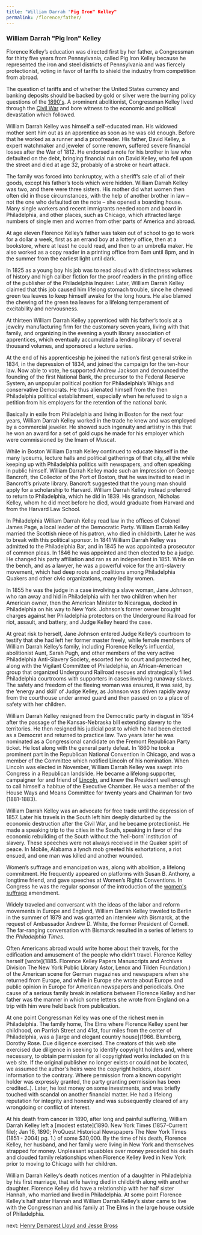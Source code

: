 ```yaml
---
title: "William Darrah "Pig Iron" Kelley"
permalink: /florence/father/
---
```


### William Darrah "Pig Iron" Kelley

Florence Kelley’s education was directed first by her father, a Congressman for thirty five years from Pennsylvania, called Pig Iron Kelley because he represented the iron and steel districts of Pennsylvania and was fiercely protectionist, voting in favor of tariffs to shield the industry from competition from abroad.

The question of tariffs and of whether the United States currency and banking deposits should be backed by gold or silver were the burning policy questions of the [1890's](/historical/panic). A prominent abolitionist, Congressman Kelley lived through the [Civil War](http://www.loc.gov/pictures/collection/cwp/) and bore witness to the economic and political devastation which followed.

William Darrah Kelley was himself a self-educated man. His widowed mother sent him out as an apprentice as soon as he was old enough. Before that he worked as a runner and a proofreader. His father, David Kelley, a expert watchmaker and jeweler of some renown, suffered severe financial losses after the War of 1812. He endorsed a note for his brother in law who defaulted on the debt, bringing financial ruin on David Kelley, who fell upon the street and died at age 32, probably of a stroke or heart attack. 

The family was forced into bankruptcy, with a sheriff’s sale of all of their goods, except his father’s tools which were hidden. William Darrah Kelley was two, and there were three sisters. His mother did what women then often did in those circumstances, with the help of another brother in law – not the one who defaulted on the note – she opened a boarding house. Many single workers and recent immigrants needed room and board in Philadelphia, and other places, such as Chicago, which attracted large numbers of single men and women from other parts of America and abroad.

At age eleven Florence Kelley’s father was taken out of school to go to work for a dollar a week, first as an errand boy at a lottery office, then at a bookstore, where at least he could read, and then to an umbrella maker. He also worked as a copy reader in a printing office from 6am until 8pm, and in the summer from the earliest light until dark. 

In 1825 as a young boy his job was to read aloud with distinctness volumes of history and high caliber fiction for the proof readers in the printing office of the publisher of the Philadelphia Inquirer. Later, William Darrah Kelley claimed that this job caused him lifelong stomach trouble, since he chewed green tea leaves to keep himself awake for the long hours. He also blamed the chewing of the green tea leaves for a lifelong temperament of excitability and nervousness.

At thirteen William Darrah Kelley apprenticed with his father’s tools at a jewelry manufacturing firm for the customary seven years, living with that family, and organizing in the evening a youth library association of apprentices, which eventually accumulated a lending library of several thousand volumes, and sponsored a lecture series. 

At the end of his apprenticeship he joined the nation’s first general strike in 1834, in the depression of 1834, and joined the campaign for the ten-hour law. Now able to vote, he supported Andrew Jackson and denounced the founding of the first National Bank, the precursor to the Federal Reserve System, an unpopular political position for Philadelphia’s Whigs and conservative Democrats. He thus alienated himself from the then Philadelphia political establishment, especially when he refused to sign a petition from his employers for the retention of the national bank.

Basically in exile from Philadelphia and living in Boston for the next four years, William Darrah Kelley worked in the trade he knew and was employed by a commercial jeweler. He showed such ingenuity and artistry in this that he won an award for a set of gold cups he made for his employer which were commissioned by the Imam of Muscat. 

While in Boston William Darrah Kelley continued to educate himself in the many lyceums, lecture halls and political gatherings of that city, all the while keeping up with Philadelphia politics with newspapers, and often speaking in public himself. William Darrah Kelley made such an impression on George Bancroft, the Collector of the Port of Boston, that he was invited to read in Bancroft’s private library. Bancroft suggested that the young man should apply for a scholarship to Harvard. William Darrah Kelley instead preferred to return to Philadelphia, which he did in 1839. His grandson, Nicholas Kelley, whom he did meet before he died, would graduate from Harvard and from the Harvard Law School.

In Philadelphia William Darrah Kelley read law in the offices of Colonel James Page, a local leader of the Democratic Party. William Darrah Kelley married the Scottish niece of his patron, who died in childbirth. Later he was to break with this political sponsor. In 1841 William Darrah Kelley was admitted to the Philadelphia Bar, and in 1845 he was appointed a prosecutor of common pleas. In 1846 he was appointed and then elected to be a judge. He changed his party affiliation and ran as an independent in 1851. While on the bench, and as a lawyer, he was a powerful voice for the anti-slavery movement, which had deep roots and coalitions among Philadelphia Quakers and other civic organizations, many led by women.

In 1855 he was the judge in a case involving a slave woman, Jane Johnson, who ran away and hid in Philadelphia with her two children when her American owner, then the American Minister to Nicaragua, docked in Philadelphia on his way to New York. Johnson’s former owner brought charges against her Philadelphia protectors on the Underground Railroad for riot, assault, and battery, and Judge Kelley heard the case. 

At great risk to herself, Jane Johnson entered Judge Kelley’s courtroom to testify that she had left her former master freely, while female members of William Darrah Kelley’s family, including Florence Kelley’s influential, abolitionist Aunt, Sarah Pugh, and other members of the very active Philadelphia Anti-Slavery Society, escorted her to court and protected her, along with the Vigilant Committee of Philadelphia, an African-American group that organized Underground Railroad rescues and strategically filled Philadelphia courtrooms with supporters in cases involving runaway slaves. The safety and freedom of the fleeing woman was ensured, it was said, by the ‘energy and skill’ of Judge Kelley, as Johnson was driven rapidly away from the courthouse under armed guard and then passed on to a place of safety with her children. 

William Darrah Kelley resigned from the Democratic party in disgust in 1854 after the passage of the Kansas-Nebraska bill extending slavery to the territories. He then resigned his judicial post to which he had been elected as a Democrat and returned to practice law. Two years later he was nominated as a Congressional candidate on the Fremont Republican Party ticket. He lost along with the general party defeat. In 1860 he took a prominent part in the Republican National Convention in Chicago, and was a member of the Committee which notified Lincoln of his nomination. When Lincoln was elected in November, William Darrah Kelley was swept into Congress in a Republican landslide. He became a lifelong supporter, campaigner for and friend of [Lincoln](https://www.alplm.org/home.html), and knew the President well enough to call himself a habitue of the Executive Chamber. He was a member of the House Ways and Means Committee for twenty years and Chairman for two (1881-1883).

William Darrah Kelley was an advocate for free trade until the depression of 1857. Later his travels in the South left him deeply disturbed by the economic destruction after the Civil War, and he became protectionist. He made a speaking trip to the cities in the South, speaking in favor of the economic rebuilding of the South without the ‘hell-born’ institution of slavery. These speeches were not always received in the Quaker spirit of peace. In Mobile, Alabama a lynch mob greeted his exhortations, a riot ensued, and one man was killed and another wounded.

Women’s suffrage and emancipation was, along with abolition, a lifelong commitment. He frequently appeared on platforms with Susan B. Anthony, a longtime friend, and gave speeches at Women’s Rights Conventions. In Congress he was the regular sponsor of the introduction of the [women's suffrage]() amendment.

Widely traveled and conversant with the ideas of the labor and reform movements in Europe and England, William Darrah Kelley traveled to Berlin in the summer of 1879 and was granted an interview with Bismarck, at the request of Ambassador Andrew D. White, the former President of Cornell. The far-ranging conversation with Bismarck resulted in a series of letters to the *Philadelphia Times*.

Often Americans abroad would write home about their travels, for the edification and amusement of the people who didn’t travel. Florence Kelley herself [wrote](1885. Florence Kelley Papers Manuscripts and Archives Division The New York Public Library Astor, Lenox and Tilden Foundation.) of the American scene for German magazines and newspapers when she returned from Europe, and while in Europe she wrote about Europe and public opinion in Europe for American newspapers and periodicals. One cause of a serious family break in relations between Florence Kelley and her father was the manner in which some letters she wrote from England on a trip with him were held back from publication.

At one point Congressman Kelley was one of the richest men in Philadelphia. The family home, The Elms where Florence Kelley spent her childhood, on Parrish Street and 41st, four miles from the center of Philadelphia, was a [large and elegant country house](1966. Blumberg, Dorothy Rose. Due diligence exercised. The creators of this web site exercised due diligence in seeking to identify copyright holders and, where necessary, to obtain permission for all copyrighted works included on this web site. If the original publisher no longer exists or could not be located, we assumed the author's heirs were the copyright holders, absent information to the contrary. Where permission from a known copyright holder was expressly granted, the party granting permission has been credited..). Later, he lost money on some investments, and was briefly touched with scandal on another financial matter. He had a lifelong reputation for integrity and honesty and was subsequently cleared of any wrongdoing or conflict of interest.

At his death from cancer in 1890, after long and painful suffering, William Darrah Kelley left a [modest estate](1890. New York Times (1857-Current file); Jan 16, 1890; ProQuest Historical Newspapers The New York Times (1851 - 2004) pg. 1.) of some $30,000. By the time of his death, Florence Kelley, her husband, and her family were living in New York and themselves strapped for money. Unpleasant squabbles over money preceded his death and clouded family relationships when Florence Kelley lived in New York prior to moving to Chicago with her children. 

William Darrah Kelley’s death notices mention of a daughter in Philadelphia by his first marriage, that wife having died in childbirth along with another daughter. Florence Kelley did have a relationship with her half sister Hannah, who married and lived in Philadelphia. At some point Florence Kelley’s half sister Hannah and William Darrah Kelley’s sister came to live with the Congressman and his family at The Elms in the large house outside of Philadelphia. 

next:  [Henry Demarest Lloyd and Jesse Bross](/florence/lloyd)

[comment]: <> (The [lincoln] link doesn't work.)